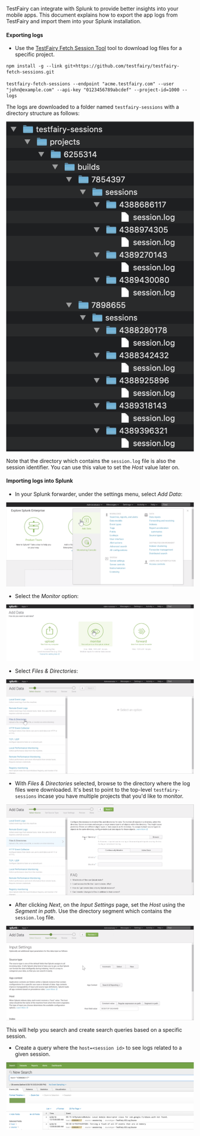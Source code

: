 TestFairy can integrate with Splunk to provide better insights into your mobile apps. This document explains how to export the app logs from TestFairy and import them into your Splunk installation.

#### Exporting logs

* Use the [TestFairy Fetch Session Tool](https://github.com/testfairy/testfairy-fetch-sessions) tool to download log files for a specific project.

```
npm install -g --link git+https://github.com/testfairy/testfairy-fetch-sessions.git

testfairy-fetch-sessions --endpoint "acme.testfairy.com" --user "john@example.com" --api-key "0123456789abcdef" --project-id=1000 --logs
```

The logs are downloaded to a folder named `testfairy-sessions` with a directory structure as follows:

![Alt](/img/integrations/splunk/splunk-1.png)

Note that the directory which contains the `session.log` file is also the session identifier. You can use this value to set the _Host_ value later on.

#### Importing logs into Splunk

* In your Splunk forwarder, under the settings menu, select _Add Data_:

![Alt](/img/integrations/splunk/splunk-2.png)

* Select the _Monitor_ option:

![Alt](/img/integrations/splunk/splunk-3.png)

* Select _Files & Directories_:

![Alt](/img/integrations/splunk/splunk-4.png)

* With _Files & Directories_ selected, browse to the directory where the log files were downloaded. It's best to point to the top-level `testfairy-sessions` incase you have multiple projects that you'd like to monitor.

![Alt](/img/integrations/splunk/splunk-5.png)

* After clicking _Next_, on the _Input Settings_ page, set the _Host_ using the _Segment in path_. Use the directory segment which contains the `session.log` file.

![Alt](/img/integrations/splunk/splunk-6.png)

This will help you search and create search queries based on a specific session.

* Create a query where the `host=<session id>` to see logs related to a given session.

![Alt](/img/integrations/splunk/splunk-7.png)
